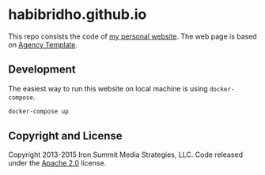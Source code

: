 # habibridho.github.io
This repo consists the code of [my personal website](https://habibridho.github.io). The web page is based on [Agency Template](http://startbootstrap.com/template-overviews/agency/).

## Development
The easiest way to run this website on local machine is using `docker-compose`.
```bash
docker-compose up
```

## Copyright and License

Copyright 2013-2015 Iron Summit Media Strategies, LLC. Code released under the [Apache 2.0](https://github.com/IronSummitMedia/startbootstrap-agency/blob/gh-pages/LICENSE) license.
